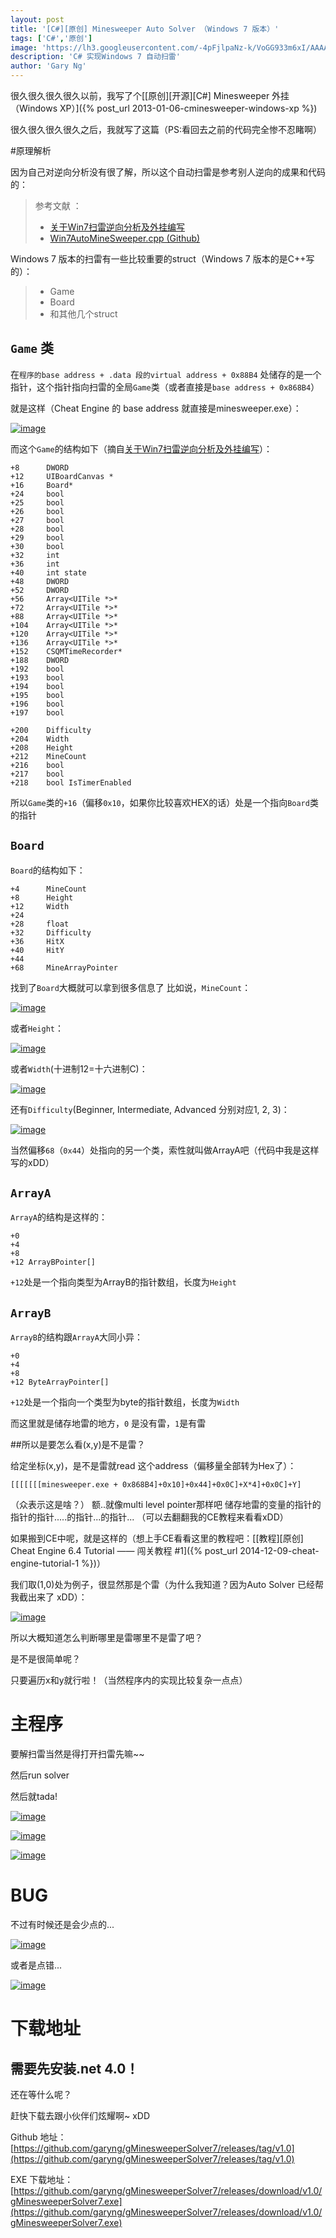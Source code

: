 ```yaml
---
layout: post
title: '[C#][原创] Minesweeper Auto Solver （Windows 7 版本）'
tags: ['C#','原创']
image: 'https://lh3.googleusercontent.com/-4pFjlpaNz-k/VoGG933m6xI/AAAAAAAAIak/dqJXdOXixV0/s1600/29-12-2015_024830.png'
description: 'C# 实现Windows 7 自动扫雷'
author: 'Gary Ng'
---
```


很久很久很久很久以前，我写了个[[原创][开源][C#] Minesweeper 外挂（Windows XP）]({% post_url 2013-01-06-cminesweeper-windows-xp %})

很久很久很久很久之后，我就写了这篇（PS:看回去之前的代码完全惨不忍睹啊）

#原理解析

因为自己对逆向分析没有很了解，所以这个自动扫雷是参考别人逆向的成果和代码的：

> 参考文献 ：
> 
> - [关于Win7扫雷逆向分析及外挂编写](http://www.0xaa55.com/thread-1380-1-1.html)
> - [Win7AutoMineSweeper.cpp (Github)](https://github.com/xfgryujk/Win7AutoMineSweeper/blob/master/Win7AutoMineSweeper.cpp)

Windows 7 版本的扫雷有一些比较重要的struct（Windows 7 版本的是C++写的）：
> - Game
> - Board
> - 和其他几个struct

<!-- More -->

## `Game` 类

在`程序的base address + .data 段的virtual address + 0x88B4` 处储存的是一个指针，这个指针指向扫雷的全局`Game`类（或者直接是`base address + 0x868B4`）

就是这样（Cheat Engine 的 base address 就直接是minesweeper.exe）：

[![image](https://lh3.googleusercontent.com/-_yL1gubXDMc/VoGGzw5cpJI/AAAAAAAAIZw/R3DLfAjBxlM/s800/29-12-2015_015451.png "image")](https://lh3.googleusercontent.com/-_yL1gubXDMc/VoGGzw5cpJI/AAAAAAAAIZw/R3DLfAjBxlM/s1600/29-12-2015_015451.png)


而这个`Game`的结构如下（摘自[关于Win7扫雷逆向分析及外挂编写](http://www.0xaa55.com/thread-1380-1-1.html)）：

```
+8		DWORD
+12		UIBoardCanvas *
+16		Board* 
+24		bool
+25		bool
+26		bool
+27		bool
+28		bool
+29		bool
+30		bool
+32		int
+36		int
+40		int state
+48		DWORD
+52		DWORD
+56		Array<UITile *>*
+72		Array<UITile *>*
+88		Array<UITile *>*
+104	Array<UITile *>*
+120	Array<UITile *>*
+136	Array<UITile *>*
+152	CSQMTimeRecorder*
+188	DWORD
+192	bool
+193	bool
+194	bool
+195	bool
+196	bool
+197	bool

+200	Difficulty	
+204	Width 		
+208	Height		
+212	MineCount	
+216	bool
+217	bool
+218	bool IsTimerEnabled
```

所以`Game`类的`+16`（偏移`0x10`，如果你比较喜欢HEX的话）处是一个指向`Board`类的指针

## `Board`

`Board`的结构如下：

```
+4		MineCount
+8		Height
+12		Width
+24		
+28		float 
+32		Difficulty	
+36		HitX
+40		HitY
+44
+68		MineArrayPointer
```

找到了`Board`大概就可以拿到很多信息了
比如说，`MineCount`：

[![image](https://lh3.googleusercontent.com/-w6XygySV6og/VoGG0Q3bwOI/AAAAAAAAIZ8/xQ_zK3AhuTM/s800/29-12-2015_020410.png "image")](https://lh3.googleusercontent.com/-w6XygySV6og/VoGG0Q3bwOI/AAAAAAAAIZ8/xQ_zK3AhuTM/s1600/29-12-2015_020410.png)

或者`Height`：

[![image](https://lh3.googleusercontent.com/-XipewSluhng/VoGG3TflPNI/AAAAAAAAIaE/O3jIpFAjvt0/s800/29-12-2015_020448.png "image")](https://lh3.googleusercontent.com/-XipewSluhng/VoGG3TflPNI/AAAAAAAAIaE/O3jIpFAjvt0/s1600/29-12-2015_020448.png)

或者`Width`(十进制12=十六进制C)：

[![image](https://lh3.googleusercontent.com/-9Scr0Y9QuTY/VoGG4PQwroI/AAAAAAAAIaM/HkEuQsCQBBo/s800/29-12-2015_020612.png "image")](https://lh3.googleusercontent.com/-9Scr0Y9QuTY/VoGG4PQwroI/AAAAAAAAIaM/HkEuQsCQBBo/s1600/29-12-2015_020612.png)

还有`Difficulty`(Beginner, Intermediate, Advanced 分别对应1, 2, 3)：

[![image](https://lh3.googleusercontent.com/-hRVPE9DYp78/VoGG7MQY6QI/AAAAAAAAIaQ/3hFSqyq2yew/s800/29-12-2015_020821.png "image")](https://lh3.googleusercontent.com/-hRVPE9DYp78/VoGG7MQY6QI/AAAAAAAAIaQ/3hFSqyq2yew/s1600/29-12-2015_020821.png)

当然偏移`68`（`0x44`）处指向的另一个类，索性就叫做ArrayA吧（代码中我是这样写的xDD）

## `ArrayA`

`ArrayA`的结构是这样的：

```
+0
+4
+8
+12 ArrayBPointer[]
```

`+12`处是一个指向类型为ArrayB的指针数组，长度为`Height`

## `ArrayB`

`ArrayB`的结构跟`ArrayA`大同小异：

```
+0
+4
+8
+12 ByteArrayPointer[]
```

`+12`处是一个指向一个类型为byte的指针数组，长度为`Width`

而这里就是储存地雷的地方，`0` 是没有雷，`1`是有雷

##所以是要怎么看(x,y)是不是雷？

给定坐标(x,y)，是不是雷就read 这个address（偏移量全部转为Hex了）：

`[[[[[[[minesweeper.exe + 0x868B4]+0x10]+0x44]+0x0C]+X*4]+0x0C]+Y]`

（众表示这是啥？）
额..就像multi level pointer那样吧
储存地雷的变量的指针的指针的指针.....的指针...的指针...
（可以去翻翻我的CE教程来看看xDD）

如果搬到CE中呢，就是这样的（想上手CE看看这里的教程吧：[[教程][原创] Cheat Engine 6.4 Tutorial —— 闯关教程 #1]({% post_url 2014-12-09-cheat-engine-tutorial-1 %})）

我们取(1,0)处为例子，很显然那是个雷（为什么我知道？因为Auto Solver 已经帮我截出来了 xDD）：

[![image](https://lh3.googleusercontent.com/-m8W654095hA/VoGG8ACKn5I/AAAAAAAAIaY/J9YmZUOTEEI/s800/29-12-2015_024021.png "image")](https://lh3.googleusercontent.com/-m8W654095hA/VoGG8ACKn5I/AAAAAAAAIac/mfcHdbXsIK8/s1600/29-12-2015_024021.png)

所以大概知道怎么判断哪里是雷哪里不是雷了吧？

是不是很简单呢？

只要遍历x和y就行啦！（当然程序内的实现比较复杂一点点）


# 主程序

要解扫雷当然是得打开扫雷先嘛~~

然后run solver

然后就tada!

[![image](https://lh3.googleusercontent.com/-rTqqZGVfDGA/VoGHAgwRdAI/AAAAAAAAIas/QXOyDAoRKRY/s800/29-12-2015_024944.png "image")](https://lh3.googleusercontent.com/-rTqqZGVfDGA/VoGHAgwRdAI/AAAAAAAAIas/QXOyDAoRKRY/s1600/29-12-2015_024944.png)

[![image](https://lh3.googleusercontent.com/-UZkXLFNWpY4/VoGHEqX5xeI/AAAAAAAAIbE/083kcYYmSlQ/s800/29-12-2015_025200.png "image")](https://lh3.googleusercontent.com/-UZkXLFNWpY4/VoGHEqX5xeI/AAAAAAAAIbE/083kcYYmSlQ/s1600/29-12-2015_025200.png)

[![image](https://lh3.googleusercontent.com/-4pFjlpaNz-k/VoGG933m6xI/AAAAAAAAIak/dqJXdOXixV0/s800/29-12-2015_024830.png "image")](https://lh3.googleusercontent.com/-4pFjlpaNz-k/VoGG933m6xI/AAAAAAAAIak/dqJXdOXixV0/s1600/29-12-2015_024830.png)

# BUG

不过有时候还是会少点的...

[![image](https://lh3.googleusercontent.com/-xH5r5efw5CQ/VoGHBgJ2GNI/AAAAAAAAIa0/BtiOFjjiVfQ/s800/29-12-2015_025029.png "image")](https://lh3.googleusercontent.com/-xH5r5efw5CQ/VoGHBgJ2GNI/AAAAAAAAIa0/BtiOFjjiVfQ/s1600/29-12-2015_025029.png)

或者是点错...

[![image](https://lh3.googleusercontent.com/-VBlwnGjhVek/VoGHDn6jQkI/AAAAAAAAIa8/Fzozx9UhNTk/s800/29-12-2015_025120.png "image")](https://lh3.googleusercontent.com/-VBlwnGjhVek/VoGHDn6jQkI/AAAAAAAAIa8/Fzozx9UhNTk/s1600/29-12-2015_025120.png)


# 下载地址

## 需要先安装.net 4.0！

还在等什么呢？

赶快下载去跟小伙伴们炫耀啊~ xDD

Github 地址：[https://github.com/garyng/gMinesweeperSolver7/releases/tag/v1.0](https://github.com/garyng/gMinesweeperSolver7/releases/tag/v1.0)

EXE 下载地址：[https://github.com/garyng/gMinesweeperSolver7/releases/download/v1.0/gMinesweeperSolver7.exe](https://github.com/garyng/gMinesweeperSolver7/releases/download/v1.0/gMinesweeperSolver7.exe)
